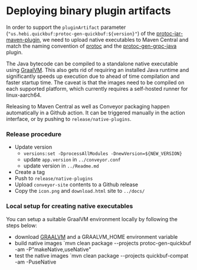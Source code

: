 # Deploying binary plugin artifacts

In order to support the `pluginArtifact` parameter (`"us.hebi.quickbuf:protoc-gen-quickbuf:${version}"`) of the [protoc-jar-maven-plugin](https://github.com/os72/protoc-jar-maven-plugin), we need to upload native executables to Maven Central and match the naming convention of [protoc](https://repo1.maven.org/maven2/com/google/protobuf/protoc/3.20.0/) and the [protoc-gen-grpc-java](https://repo1.maven.org/maven2/io/grpc/protoc-gen-grpc-java/1.9.1/) plugin.

The Java bytecode can be compiled to a standalone native executable using [GraalVM](https://www.graalvm.org/). This also gets rid of requiring an installed Java runtime and significantly speeds up execution due to ahead of time compilation and faster startup time. The caveat is that the images need to be compiled on each supported platform, which currently requires a self-hosted runner for linux-aarch64.

Releasing to Maven Central as well as Conveyor packaging happen automatically in a Github action. It can be triggered manually in the action interface, or by pushing to `release/native-plugins`.

### Release procedure

* Update version
  * `versions:set -DprocessAllModules -DnewVersion=${NEW_VERSION}`
  * update `app.version` in `../conveyor.conf`
  * update version in `../Readme.md`
* Create a tag
* Push to `release/native-plugins`
* Upload `conveyor-site` contents to a Github release
* Copy the `icon.png` and `download.html` site to `../docs/`

### Local setup for creating native executables

You can setup a suitable GraalVM environment locally by following the steps below:

* download [GRAALVM]([GraalVM](https://www.graalvm.org/22.3/docs/getting-started/macos/)) and a GRAALVM_HOME environment variable
* build native images `mvn clean package --projects protoc-gen-quickbuf -am -P"makeNative,useNative"
* test the native images `mvn clean package --projects quickbuf-compat -am -PuseNative
